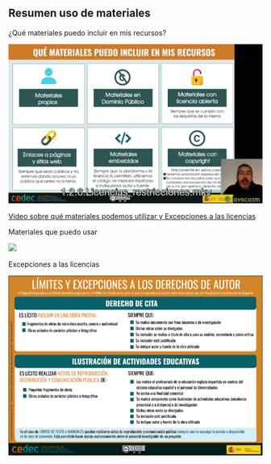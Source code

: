 ## Resumen uso de materiales

¿Qué materiales puedo incluir en mis recursos?



[![](./images/portada-1.2.6.Licencias_excepciones.png)](https://drive.google.com/file/d/1B34CZXqgwLnmY_qezwhlIBHOoPVDUm23/view?usp=drive_link)

[Vídeo sobre qué materiales podemos utilizar y Excepciones a las licencias]((https://drive.google.com/file/d/1B34CZXqgwLnmY_qezwhlIBHOoPVDUm23/view?usp=drive_link))


Materiales que puedo usar

![](./images/qué-puedo-usar-en-mis-materiales-2.png)


Excepciones a las licencias

![](./images/limitaciones-y-excepciones-768x543.png)


